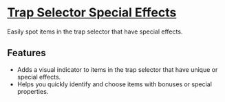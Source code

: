 # [Trap Selector Special Effects](https://www.mousehuntgame.com/preferences.php?tab=mousehunt-improved-settings#mousehunt-improved-settings-feature-trap-selector-special-effects)

Easily spot items in the trap selector that have special effects.

## Features

- Adds a visual indicator to items in the trap selector that have unique or special effects.
- Helps you quickly identify and choose items with bonuses or special properties.
